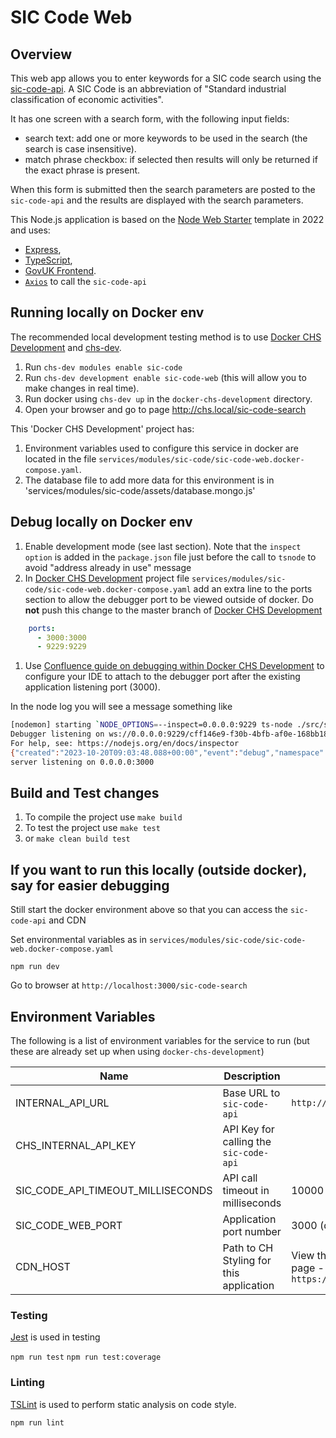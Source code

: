 # SIC Code Web

## Overview

This web app allows you to enter keywords for a SIC code search using the [sic-code-api](https://github.com/companieshouse/sic-code-api). A SIC Code is an abbreviation of "Standard industrial classification of economic activities".

It has one screen with a search form, with the following input fields:

- search text: add one or more keywords to be used in the search (the search is case insensitive).
- match phrase checkbox: if selected then results will only be returned if the exact phrase is present.

When this form is submitted then the search parameters are posted to the `sic-code-api` and the results are displayed with the search parameters.

This Node.js application is based on the [Node Web Starter](https://github.com/companieshouse/node-web-starter) template in 2022 and uses:

- [Express](https://expressjs.com),
- [TypeScript](https://typescriptlang.org),
- [GovUK Frontend](https://github.com/alphagov/govuk-frontend).
- [`Axios`](https://axios-http.com/) to call the `sic-code-api`

## Running locally on Docker env

The recommended local development testing method is to use [Docker CHS Development](https://github.com/companieshouse/docker-chs-development) and [chs-dev](https://github.com/companieshouse/chs-dev).

1. Run `chs-dev modules enable sic-code`
2. Run `chs-dev development enable sic-code-web` (this will allow you to make changes in real time).
3. Run docker using `chs-dev up` in the `docker-chs-development` directory.
4. Open your browser and go to page <http://chs.local/sic-code-search>

This 'Docker CHS Development' project has:

1. Environment variables used to configure this service in docker are located in the file `services/modules/sic-code/sic-code-web.docker-compose.yaml`. 
2. The database file to add more data for this environment is in 'services/modules/sic-code/assets/database.mongo.js'

## Debug locally on Docker env

1. Enable development mode (see last section). Note that the `inspect option` is added in the `package.json` file just before the call to `tsnode` to avoid "address already in use" message
2. In [Docker CHS Development](https://github.com/companieshouse/docker-chs-development) project file `services/modules/sic-code/sic-code-web.docker-compose.yaml` add an extra line to the ports section to allow the debugger port to be viewed outside of docker. Do **not** push this change to the master branch of [Docker CHS Development](https://github.com/companieshouse/docker-chs-development) 

``` yaml
    ports:
      - 3000:3000
      - 9229:9229
```

1. Use [Confluence guide on debugging within Docker CHS Development](https://companieshouse.atlassian.net/wiki/spaces/DEV/pages/4200824887/CHS+-+Maven+Node.js+and+GO+Remote+Debugging) to configure your IDE to attach to the debugger port after the existing application listening port (3000). 

In the node log you will see a message something like

``` bash
[nodemon] starting `NODE_OPTIONS=--inspect=0.0.0.0:9229 ts-node ./src/server.ts`
Debugger listening on ws://0.0.0.0:9229/cff146e9-f30b-4bfb-af0e-168bb18d7b81
For help, see: https://nodejs.org/en/docs/inspector
{"created":"2023-10-20T09:03:48.088+00:00","event":"debug","namespace":"sic-code-web","data":{"message":"Starting app in mode [development] using CDN [http://cdn.chs.local] and sic-code-api at [http://api.chs.local:4001]"}}
server listening on 0.0.0.0:3000
```

## Build and Test changes

1. To compile the project use `make build`
2. To test the project use `make test`
3. or `make clean build test`

## If you want to run this locally (outside docker), say for easier debugging

Still start the docker environment above so that you can access the `sic-code-api` and CDN

Set environmental variables as in `services/modules/sic-code/sic-code-web.docker-compose.yaml`

`npm run dev`

Go to browser at `http://localhost:3000/sic-code-search`

## Environment Variables

The following is a list of environment variables for the service to run (but these are already set up when using `docker-chs-development`)

Name                                        | Description                                                            | Example Value
------------------------------------------- | ---------------------------------------------------------------------- | ------------------------
INTERNAL_API_URL                            | Base URL to `sic-code-api`                                             | `http://internalapi`
CHS_INTERNAL_API_KEY                        | API Key for calling the `sic-code-api`                                 |
SIC_CODE_API_TIMEOUT_MILLISECONDS           | API call timeout in milliseconds                                       | 10000 (default)
SIC_CODE_WEB_PORT                           | Application port number                                                | 3000 (default)
CDN_HOST                                    | Path to CH Styling for this application                                | View the page source of the [DevHub](https://developer.company-information.service.gov.uk/) page - example `https://d3q1r7ldqt8xxd.cloudfront.net/`

### Testing

[Jest](https://jestjs.io/) is used in testing

`npm run test`
`npm run test:coverage`

### Linting

[TSLint](https://palantir.github.io/tslint/) is used to perform static analysis on code style.

  `npm run lint`
